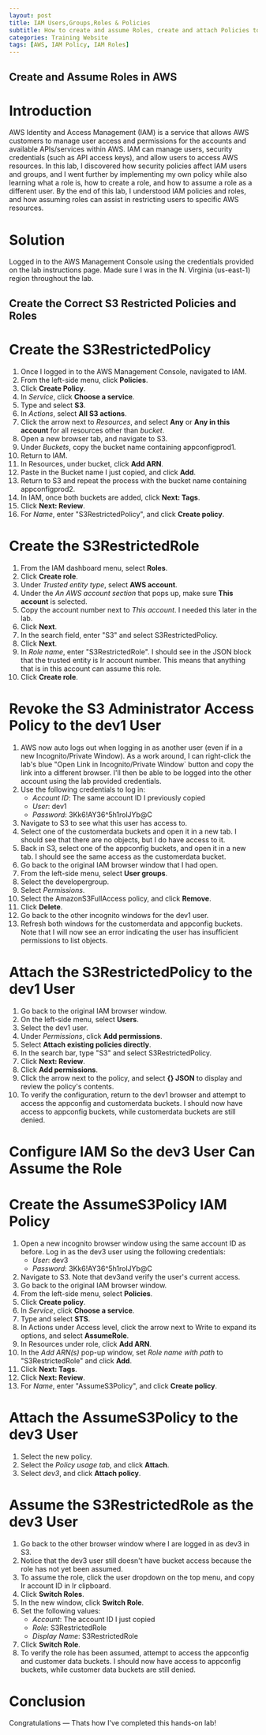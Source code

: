 ```yaml
---
layout: post
title: IAM Users,Groups,Roles & Policies
subtitle: How to create and assume Roles, create and attach Policies to Group Users in the AWS management Console 
categories: Training Website 
tags: [AWS, IAM Policy, IAM Roles]
---
```


## Create and Assume Roles in AWS

# Introduction
AWS Identity and Access Management (IAM) is a service that allows AWS customers to manage user access and permissions for the accounts and available APIs/services within AWS. IAM can manage users, security credentials (such as API access keys), and allow users to access AWS resources.
In this lab, I discovered how security policies affect IAM users and groups, and I went further by implementing my own policy while also learning what a role is, how to create a role, and how to assume a role as a different user.
By the end of this lab, I understood IAM policies and roles, and how assuming roles can assist in restricting users to specific AWS resources.

# Solution
Logged in to the AWS Management Console using the credentials provided on the lab instructions page. Made sure I was in the N. Virginia (us-east-1) region throughout the lab.

## Create the Correct S3 Restricted Policies and Roles
# Create the S3RestrictedPolicy
 1.	Once I logged in to the AWS Management Console, navigated to IAM.
 2.	From the left-side menu, click **Policies**.
 3.	Click **Create Policy**.
 4.	In *Service*, click **Choose a service**.
 5.	Type and select **S3**.
 6.	In *Actions*, select **All S3 actions**.
 7.	Click the arrow next to *Resources*, and select **Any** or **Any in this account** for all resources other than *bucket*.
 8.	Open a new browser tab, and navigate to S3.
 9.	Under *Buckets*, copy the bucket name containing appconfigprod1.
 10. Return to IAM.
 11. In Resources, under bucket, click **Add ARN**.
 12. Paste in the Bucket name I just copied, and click **Add**.
 13. Return to S3 and repeat the process with the bucket name containing appconfigprod2.
 14. In IAM, once both buckets are added, click **Next: Tags**.
 15. Click **Next: Review**.
 16. For *Name*, enter "S3RestrictedPolicy", and click **Create policy**.

# Create the S3RestrictedRole
 1.	From the IAM dashboard menu, select **Roles**.
 2.	Click **Create role**.
 3.	Under *Trusted entity type*, select **AWS account**.
 4.	Under the *An AWS account section* that pops up, make sure **This account** is selected.
 5.	Copy the account number next to *This account*. I needed this later in the lab.
 6.	Click **Next**.
 7.	In the search field, enter "S3" and select S3RestrictedPolicy.
 8.	Click **Next**.
 9.	In *Role name*, enter "S3RestrictedRole". I should see in the JSON block that the trusted entity is Ir account number. This means that anything that is in this account can assume this role.
 10. Click **Create role**.

# Revoke the S3 Administrator Access Policy to the dev1 User
 1.	AWS now auto logs out when logging in as another user (even if in a new Incognito/Private Window). As a work around, I can right-click the lab's blue "Open Link in Incognito/Private Window` button and copy the link into a different browser. I'll then be able to be logged into the other account using the lab provided credentials.
 2.	Use the following credentials to log in:
    - *Account ID*: The same account ID I previously copied
    - *User*: dev1
    - *Password*: 3Kk6!AY36^5h1rolJYb@C
 3.	Navigate to S3 to see what this user has access to.
 4.	Select one of the customerdata buckets and open it in a new tab. I should see that there are no objects, but I do have access to it.
 5.	Back in S3, select one of the appconfig buckets, and open it in a new tab. I should see the same access as the customerdata bucket.
 6.	Go back to the original IAM browser window that I had open.
 7.	From the left-side menu, select **User groups**.
 8.	Select the developergroup.
 9.	Select *Permissions*.
 10. Select the AmazonS3FullAccess policy, and click **Remove**.
 11. Click **Delete**.
 12. Go back to the other incognito windows for the dev1 user.
 13. Refresh both windows for the customerdata and appconfig buckets. Note that I will now see an error indicating the user has insufficient permissions to list objects.

# Attach the S3RestrictedPolicy to the dev1 User
 1.	Go back to the original IAM browser window.
 2.	On the left-side menu, select **Users**.
 3.	Select the dev1 user.
 4.	Under *Permissions*, click **Add permissions**.
 5.	Select **Attach existing policies directly**.
 6.	In the search bar, type "S3" and select S3RestrictedPolicy.
 7.	Click **Next: Review**.
 8.	Click **Add permissions**.
 9.	Click the arrow next to the policy, and select **{} JSON** to display and review the policy's contents.
 10. To verify the configuration, return to the dev1 browser and attempt to access the appconfig and customerdata buckets. I should now have access to appconfig buckets, while customerdata buckets are still denied.

# Configure IAM So the dev3 User Can Assume the Role
# Create the AssumeS3Policy IAM Policy
 1.	Open a new incognito browser window using the same account ID as before. Log in as the dev3 user using the following credentials:
    - *User*: dev3
    - *Password*: 3Kk6!AY36^5h1rolJYb@C
 2.	Navigate to S3. Note that dev3and verify the user's current access.
 3.	Go back to the original IAM browser window.
 4.	From the left-side menu, select **Policies**.
 5.	Click **Create policy**.
 6.	In *Service*, click **Choose a service**.
 7.	Type and select **STS**.
 8.	In Actions under Access level, click the arrow next to Write to expand its options, and select **AssumeRole**.
 9.	In Resources under role, click **Add ARN**.
 10. In the *Add ARN(s)* pop-up window, set *Role name with path* to "S3RestrictedRole" and click **Add**.
 11. Click **Next: Tags**.
 12. Click **Next: Review**.
 13. For *Name*, enter "AssumeS3Policy", and click **Create policy**.

# Attach the AssumeS3Policy to the dev3 User
 1.	Select the new policy.
 2.	Select the *Policy usage tab*, and click **Attach**.
 3.	Select *dev3*, and click **Attach policy**.

# Assume the S3RestrictedRole as the dev3 User
 1.	Go back to the other browser window where I are logged in as dev3 in S3.
 2.	Notice that the dev3 user still doesn't have bucket access because the role has not yet been assumed.
 3.	To assume the role, click the user dropdown on the top menu, and copy Ir account ID in Ir clipboard.
 4.	Click **Switch Roles**.
 5.	In the new window, click **Switch Role**.
 6.	Set the following values:
    - *Account*: The account ID I just copied
    - *Role*: S3RestrictedRole
    - *Display Name*: S3RestrictedRole
 7.	Click **Switch Role**.
 8. To verify the role has been assumed, attempt to access the appconfig and customer data buckets. I should now have access to appconfig buckets, while customer data buckets are still denied.

# Conclusion
Congratulations — Thats how I've completed this hands-on lab!
